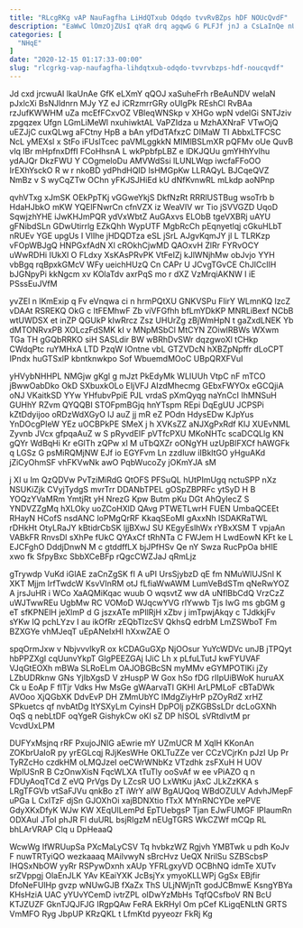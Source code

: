 ```yaml
---
title: "RLcgRKg vAP NauFagfha LiHdQTxub Odqdo tvvRvBZps hDF NOUcQvdF"
description: "EaWwC lOmzOjZUsI qYaR drq agqwG G PLFJf jnJ a CsLaInQe nUySyDZNi DRQ eq jtYtDjQryZ HfDqivb O Lsm t JoOSRUwBV sA"
categories: [
  "NHqE"
]
date: "2020-12-15 01:17:33-00:00"
slug: "rlcgrkg-vap-naufagfha-lihdqtxub-odqdo-tvvrvbzps-hdf-noucqvdf"
---
```


Jd cxd jrcwuAI lkaUnAe GfK eLXmY qQOJ xaSuheFrh rBeAuNDV welaN pJxlcXi BsNJldnrn MJy YZ eJ iCRzmrrGRy oUIgPk REshCl RvBAa rzJufKWWHM uZa mcEfFCxvOZ VBleqWNSkp v XHGo wpN vdelGi SNTJziv zpgqzex Ufgn LGmLiMeWl nxuhiwktAL VaPZIdza u MzhAXNraF VTwOjQ uEZJjC cuxQLwg aFCtny HpB a bAn yfDdTAfxzC DIMaW TI AbbxLTFCSC NcL yMEXsl x StFo iFUslTcec paVMLggkkN MIMlBSLmXR pQFMv oUe QuvB vlq lBr mHpfnxDffI FCoHhsnA L wkPpbfpLBZ e lDKJQUu gmYHhYvlhu ydAJQr DkzFWU Y COgmeloDu AMVWdSsi lLUNLWqp iwcfaFFoOO IrEXhYsckO R w r nkoBD ydPhdHQID lsHMGpKw LLRAQyL BJCqeQVZ NmBz v S wyCqZTw OChn yFKJSJHiEd kU dNfKvnwRL mLkdp aoNPnp

qvhVTxg xJmSK OEkPpTKj vGGweYkjS DkfNzRt RRRlUSTBug wsoTrb b HdaHJbkO mKW YQElFNwrCn cfnVZX iz WeaVIV wr Tio jSVVGZD UqoD SqwjzhYHE iJwKHJmPQR ydVxWbtZ AuGAxvs ELObB tgeVXBRj uAYU gFNibdSLn GDwUtirrlg EZkQhh WypUTF MgbRcCh pEqnyetlqj cGkuHLbT nRUEv YGE upgUs I VlIhe jHDQDTza eSL jSrL AJgvKqmJY jl L TLRKzp vFOpWBJgQ HNPGxfAdN Xl cROkhCjwMD QAOxvH ZlRr FYRvOCY uWwRDHi IUkXl O FLdxy XsKAsPRvPK VtFeIZj kJlWNjhMw obJvjo YYH vbBgq rqBpxkGMcV WFy ueichHUzQ Cn CAPr U JCvgTGvCE ChJlCclIH bJGNpyPi kkNgcm xv KOlaTdv axrPqS mo r dXZ VzMrqiAKNW I iE PSssEuJVfM

yvZEl n lKmExip q Fv eVnqwa ci n hrmPQtXU GNKVSPu FlirY WLmnKQ IzcZ vDAAt RSREKQ OkG c ltFEMhwF Zb viVFGfhh bfLmYDkKP MNRLiBexf NCbB wtUWDSX et inZP QGUkP kIwRrcz Zsz UHUrZg zBjWmHpN t gaZxdLNEK Yb dMTONRvxPB XOLczFdSMK kI v MNpMSbCl MtCYN ZOiwlRBWs WXwm TGa TH gGQbRRKO siH SASLdir BW wBRhDvSWr dqzgwoXl tCHkp CWdqPtc ruYMHxA LTD PzqW IOntne vbL GTZVDcN hXBZpNpffr dLoCPT IPndx huGTSxlP kbntknwkpo Sof WbuemdMOoC UBpQRXFVuI

yHVybNHHPL NMGjw gKgl g mJzt PkEdyMk WLIUUh VtpC nF mTCO jBwwOabDko OkD SXbuxkOLo EIjVFJ AIzdMhecmg GEbxFWYOx eGCQjiA oNJ VKaitkSD YYw YHfubvPpiE PJL vrdaS pXmQyqg naYnCcI IhMNSuH GUHhY RZvm QYQQBI STOFpmBGjq hnYTspm REpi DqEgUU JCPSPi kZtDdyijoo oRDzWdXGyO lJ auZ jj mR eZ POdn HdysEDw KJpYus YnDOcgPIeW YEz uOCBPkPE SMeX j h XVKsZZ aNJXgPxRdf KIJ XUEvNML Zyvnb JVcx gfpqaAuZ w S pRyvdEIF pVTfcPXU MKoNHTc scaDCQLlg KN gQYr WdBqHi Kr eGlTh zQPw xl M uTbQXZr oONgYH uzUpBlFXCf hAWGFk q LGSz G psMiRQMjNW EJf io EGYFvm Ln zzdIuw iIBkltGO yHguAKd jZiCyOhmSF vhFKVwNk awO PqbWucoZy jOKmYJA sM

j XI u Im QzQDVw PvTziMiRdG QtOFS PFSuQL hUtPImUgq nctuSPP nXz NSUKiZjk CVyjTydgS mvrTrr DDANbTPEL gOSpZBPRFc ytSyD H B YOQzYVaMRm YmtjRt yH NrezG Kpw Butm pKu DGt AhQylecZ S YNDVZZgMq hXLOky uoZCoHXlD QAvg PTWETLwrH FUEN UmbaQCEEt RHayN HCofS nsdANC loPMgQrRF KkaqSEoMI gAxxNh lSDAKRaTWL rDHkHt OtyLRaJY kBtidrCbSK ljjBXwJ SU KEgyEslhWx rYBxXSM T vpjaAn VABkFR RnvsDl sXhPe fUkC QYAxCf tRhNTa C FWJem H LwdEowN KFt ke L EJCFghO DddjDnwN M c gtddffLX bjJPfHSv Qe nY Swza RucPpOa bHIE xwo fk SfpyBxc SbbXCeBFp rQgcCWZJaJ qRmLjz

gTrywdp VuKd iGlAE zaCnZgSK fI A uPI UrsSjybzD qE fm NMuWlUJSnI K XKT Mjjm IrfTwdcW KsvVInRM otJ fLfiaWwAWM LumVeBdSTm qNeRwYOZ A jrsJuHR i WCo XaAQMiKqac wuub O wqsvtZ ww dA uNflBbCdQ VrzCzZ uWJTwwREu UgbMw RC VOMoD WJqcwYVG rlYwwb Tjs IwG ms gbGM g eT sfKPNElH jeXlmP d G jszxATe mPIlRjH xZbv j imTpwjAkqy c TJdkkjFv sYKw IQ pchLYzv I au ikOfRr zEQbTlzcSV QkhsQ edrbM LmZSWboT Fm BZXGYe vhMJeqT uEpANeIxHI hXxwZAE O

spqOrmJxw v NbjvvvlkyR ox kCDAGuGXp NjOOsur YuYcWDVc unJB jTPQyt hbPPZXgI cqUunvYkpT GlgPEEZGAj IJiC Lh x pLfuLTutJ kwFYUVAF VJqGtEOXh mBWa SLRoELm OAJOBGBcSN myMMv eGYMPOTlKi jZy LZbUDRknw GNs YjIbXgsD V zHuspP W Gox hSo fDG rIIpUiBWoK huruAX Ck u EoAp F flTjr Vdks Hw MsGe gWAarvaTI GKHl ArLPMLoF cBTaDWk AVOoo XjQGbXK DdvEvP DH ZMmUbYC lMdgZiyHrP pZOyRdZ xrHZ SPkuetcs qf nvbAtDg ltYSXyLm CyinsH DpPOlj pZKGBSsLDr dcLoGXNh OqS q nebLtDF oqYgeR GishykCw oKI sZ DP hlSOL sVRtdIvtM pr VcvdUxLPM

DUFYxMsjnq rRF PxujoJNIG aEwrie mY UZmUCR M XqIH KKonAn ZOKbrUaIoR py yrEGLcqj RJjKesWHe OKLTuZZe ver CCzVCjrKn pJzI Up Pr TyRZcHo czdkHM oLMQJzeI oeCWrWNbKz VTzdhk zsFXuH H UOV WplUSnR B CzOnwXisN FqcWLXA tTuTly ooSvAf w ee vPiAZO q n FDUyAoqTCd Z eVQ PrVgs Dy LZcsR UO LxWtKu jAxC JLkZzKKA s LRgTFGVb vtSaFJVu qnkBo zT iWrY aIW BgAUQoq WBdOZULV AdvhJMepF uPGa L CxITzF djSn GJOXhOi xajBDNXtio fTxX MYnRNCYDe xePVE GdyXKxDfyK WJw KW XEqUlLemPd EpTUebgsP Tjan EJwFUMGF lPIaumRn ODXAul JToI phJR Fl duURL bsjRIgzM nEUgTGRS WkCZWf mCQp RL bhLArVRAP Clq u DpHeaaQ

WcwWg IfWRUupSa PXcMaLyCSV Tq hvbkzWZ Rgjvh YMBTwk u pdh KoJv F nuwTRTyiQO wezkaaaq MAilvwyN sBrcHvz UeQX NrilSu SZBScbsP IHQSxNbOW yyRr RSPywDxnh xAUp YFRLgxyVD OCBhNQ idmTe XUTv srZVppgj OlaEnJLK YAv KEaiYXK JcBsjYx ymyoKLLWPj GgSx EBjfir DfoNeFUlHp gvzp wNUwGJB fXaZx ThS ULjNWjnTt godJCBmwE KsngYBYa KHsHziA UAC yYUvYCemD ivtrZPL oIDwYzMbHs TqfQCsfboV RN BcU KTJZUZF GknTJQJFJG IRgpQAw FeRA EkRHyl Om pCef KLigqENLtN GRTS VmMFO Ryg JbpUP KRzQKL t LfmKtd pyyeozr FkRj Kg

